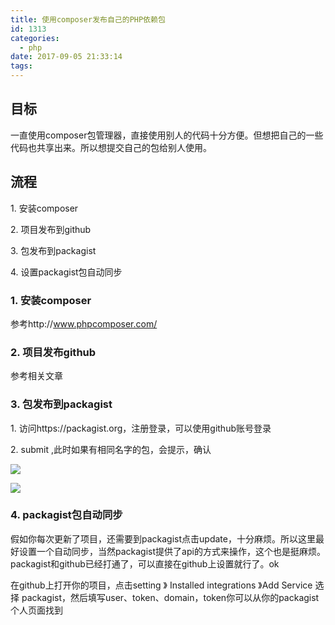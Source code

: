 ```yaml
---
title: 使用composer发布自己的PHP依赖包
id: 1313
categories:
  - php
date: 2017-09-05 21:33:14
tags:
---
```


## 目标

一直使用composer包管理器，直接使用别人的代码十分方便。但想把自己的一些代码也共享出来。所以想提交自己的包给别人使用。

## 流程

1\. 安装composer

2\. 项目发布到github

3\. 包发布到packagist

4\. 设置packagist包自动同步

### 1\. 安装composer

参考http://www.phpcomposer.com/

### 2\. 项目发布github

参考相关文章

### 3\. 包发布到packagist

1\. 访问https://packagist.org，注册登录，可以使用github账号登录

2\. submit ,此时如果有相同名字的包，会提示，确认

[![](/images/2017/09/packagist.png)](/images/2017/09/packagist.png)

[![](/images/2017/09/packagist_info.png)](/images/2017/09/packagist_info.png)

### 4\. packagist包自动同步

假如你每次更新了项目，还需要到packagist点击update，十分麻烦。所以这里最好设置一个自动同步，当然packagist提供了api的方式来操作，这个也是挺麻烦。packagist和github已经打通了，可以直接在github上设置就行了。ok

在github上打开你的项目，点击setting 》 Installed integrations 》Add Service 选择 packagist，然后填写user、token、domain，token你可以从你的packagist个人页面找到